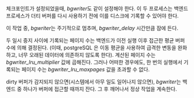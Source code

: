 체크포인트가 설정되었을때, *bgwriter*도 같이 설정해야 한다. 이 두 프로세스는 백엔드 프로세스가 더티 버퍼를 다시 사용하기 전에 이를 디스크에 기록할 수 있어야 한다.

이 작업 중, *bgwriter*는 주기적으로 멈추며, *bgwriter_delay* 시간만큼 잠에 든다.

두 일시 중지 사이에 기록되는 페이지 수는 백엔드가 이전 실행 이후 접근한 평균 버퍼 수에 의해 결정된다. (이때, postgreSQL 은 이동 평균을 사용하여 급격한 변동을 완화하고, 너무 오래된 데이터에 의존하지 않도록 한다). 계산된 페이지 수는 *bgwriter_lru_multiplier* 값에 곱해진다.
그러나 어떠한 경우에도, 한 번의 실행에서 기록되는 페이지 수는 *bgwriter_lru_maxpages* 값을 초과할 수 없다.

 dirty 버퍼가 감지되지 않으면(시스템에서 아무 일도 일어나지 않으면), *bgwriter*는 백엔드 중 하나가 버퍼에 접근할 때까지 잔다. 그 후 깨어나서 정상 작업을 계속한다.

